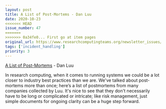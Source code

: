 ```yaml
---
layout: post
title: A List of Post-Mortems - Dan Luu
date: 2020-10-23
<<<<<<< HEAD
issue_number: 47
=======
>>>>>>> 0a34fe0... First go at item pages
original_url: https://www.researchcomputingteams.org/newsletter_issues/0047
tags: ['incident_handling']
priority: 3
---
```


<!-- markdownlint-disable MD033 -->
<!-- markdownlint-disable MD041 -->
<!-- markdownlint-disable MD049 -->

[A List of Post-Mortems](https://github.com/danluu/post-mortems) - Dan Luu

In research computing, when it comes to running systems we could be a lot closer to industry best practices than we are. We've talked about post-mortems more than once; here’s a list of postmortems from many companies collected by Luu. It's nice to see that they don't necessarily have to be long or complicated or intricate; like risk management, just simple documents for ongoing clarity can be a huge step forward.

